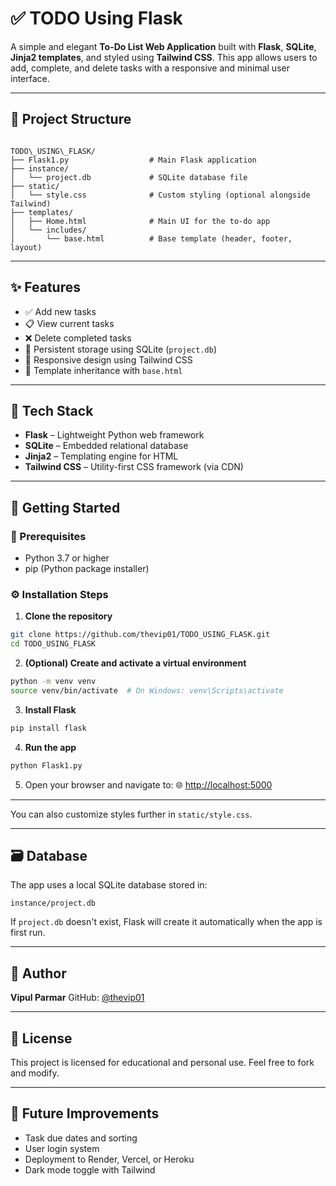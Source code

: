 # ✅ TODO Using Flask

A simple and elegant **To-Do List Web Application** built with **Flask**, **SQLite**, **Jinja2 templates**, and styled using **Tailwind CSS**. This app allows users to add, complete, and delete tasks with a responsive and minimal user interface.

---

## 📁 Project Structure

```

TODO\_USING\_FLASK/
├── Flask1.py                  # Main Flask application
├── instance/
│   └── project.db             # SQLite database file
├── static/
│   └── style.css              # Custom styling (optional alongside Tailwind)
├── templates/
│   ├── Home.html              # Main UI for the to-do app
│   └── includes/
│       └── base.html          # Base template (header, footer, layout)

````

---

## ✨ Features

- ✅ Add new tasks
- 📋 View current tasks
- ❌ Delete completed tasks
- 💾 Persistent storage using SQLite (`project.db`)
- 🎨 Responsive design using Tailwind CSS
- 🧩 Template inheritance with `base.html`

---

## 🔧 Tech Stack

- **Flask** – Lightweight Python web framework  
- **SQLite** – Embedded relational database  
- **Jinja2** – Templating engine for HTML  
- **Tailwind CSS** – Utility-first CSS framework (via CDN)  

---

## 🚀 Getting Started

### 🧱 Prerequisites

- Python 3.7 or higher
- pip (Python package installer)

### ⚙️ Installation Steps

1. **Clone the repository**

```bash
git clone https://github.com/thevip01/TODO_USING_FLASK.git
cd TODO_USING_FLASK
````

2. **(Optional) Create and activate a virtual environment**

```bash
python -m venv venv
source venv/bin/activate  # On Windows: venv\Scripts\activate
```

3. **Install Flask**

```bash
pip install flask
```

4. **Run the app**

```bash
python Flask1.py
```

5. Open your browser and navigate to:
   🌐 [http://localhost:5000](http://localhost:5000)

---

You can also customize styles further in `static/style.css`.

---

## 🗃️ Database

The app uses a local SQLite database stored in:

```
instance/project.db
```

If `project.db` doesn't exist, Flask will create it automatically when the app is first run.

---


## 👤 Author

**Vipul Parmar**
GitHub: [@thevip01](https://github.com/thevip01)

---

## 📄 License

This project is licensed for educational and personal use. Feel free to fork and modify.

---

## 🔮 Future Improvements

* Task due dates and sorting
* User login system
* Deployment to Render, Vercel, or Heroku
* Dark mode toggle with Tailwind

